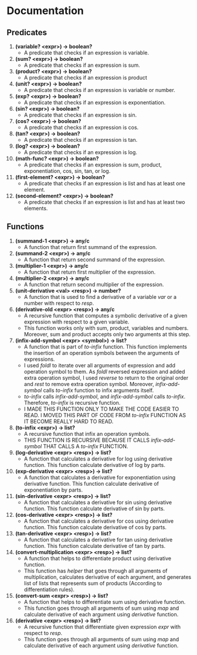 # Documentation
## Predicates
1. **(variable? \<expr\>) -> boolean?**
   - A predicate that checks if an expression is variable.
1. **(sum? \<expr\>) -> boolean?**
   - A predicate that checks if an expression is sum.
1. **(product? \<expr\>) -> boolean?**
   - A predicate that checks if an expression is product
1. **(unit? \<expr\>) -> boolean?**
   - A predicate that checks if an expression is variable or number.
1. **(exp? \<expr\>) -> boolean?**
   - A predicate that checks if an expression is exponentiation.
1. **(sin? \<expr\>) -> boolean?**
   - A predicate that checks if an expression is sin.
1. **(cos? \<expr\>) -> boolean?**
   - A predicate that checks if an expression is cos.
1. **(tan? \<expr\>) -> boolean?**
   - A predicate that checks if an expression is tan.
1. **(log? \<expr\>) -> boolean?**
   - A predicate that checks if an expression is log.
1. **(math-func? \<expr\>) -> boolean?**
   - A predicate that checks if an expression is sum, product, exponentiation, cos, sin, tan, or log.
1. **(first-element? \<expr\>) -> boolean?**
   - A predicate that checks if an expression is list and has at least one element.
1. **(second-element? \<expr\>) -> boolean?**
   - A predicate that checks if an expression is list and has at least two elements.

## Functions
1. **(summand-1 \<expr\>) -> any/c**
   - A function that return first summand of the expression.
1. **(summand-2 \<expr\>) -> any/c**
   - A function that return second summand of the expression.
1. **(multiplier-1 \<expr\>) -> any/c**
   - A function that return first multiplier of the expression.
1. **(multiplier-2 \<expr\>) -> any/c**
   - A function that return second multiplier of the expression.
1. **(unit-derivative \<val\> \<resp\>) -> number?**
   - A function that is used to find a derivative of a variable *var* or a number with respect to *resp*.
1. **(derivative-old \<expr\> \<resp\>) -> any/c**
   - A recursive function that computes a symbolic derivative of a given expression with respect to a given variable. 
   - This function works only with sum, product, variables and numbers. Moreover, sum and product accepts only two arguments at this step.
1. **(infix-add-symbol \<expr\> \<symbol\>) -> list?**
   - A function that is part of *to-infix* function. This function implements the insertion of an operation symbols between the arguments of expressions.
   - I used *foldl* to iterate over all arguments of expression and add operation symbol to them. As *foldl* reversed expression and added extra operation symbol, I used *reverse* to return to the original order and *rest* to remove extra operation symbol. Moreover, *infix-add-symbol* calls *to-infix* function to infix arguments itself.
   - *to-infix* calls *infix-add-symbol*, and *infix-add-symbol* calls *to-infix*. Therefore, *to-infix* is recursive function.
   - I MADE THIS FUNCTION ONLY TO MAKE THE CODE EASIER TO READ. I MOVED THIS PART OF CODE FROM *to-infix* FUNCTION AS IT BECOME REALLY HARD TO READ.
1. **(to-infix \<expr\>) -> list?**
   - A recursive function that infix an operation symbols.
   - THIS FUNCTION IS RECURSIVE BECAUSE IT CALLS *infix-add-symbol* THAT CALLS A *to-infix* FUNCTION.
1. **(log-derivative \<expr\> \<resp\>) -> list?**
   - A function that calculates a derivative for log using derivative function. This function calculate derivative of log by parts.
1. **(exp-derivative \<expr\> \<resp\>) -> list?**
   - A function that calculates a derivative for exponentiation using derivative function. This function calculate derivative of exponentiation by parts.
1. **(sin-derivative \<expr\> \<resp\>) -> list?**
   - A function that calculates a derivative for sin using derivative function. This function calculate derivative of sin by parts.
1. **(cos-derivative \<expr\> \<resp\>) -> list?**
   - A function that calculates a derivative for cos using derivative function. This function calculate derivative of cos by parts.
1. **(tan-derivative \<expr\> \<resp\>) -> list?**
   - A function that calculates a derivative for tan using derivative function. This function calculate derivative of tan by parts.
1. **(convert-multiplication \<expr\> \<resp\>) -> list?**
   - A function that helps to differentiate product using derivative function.
   - This function has *helper* that goes through all arguments of multiplication, calculates derivative of each argument, and generates list of lists that represents sum of products (According to differentiation rules).
1. **(convert-sum \<expr\> \<resp\>) -> list?**
   - A function that helps to differentiate sum using derivative function.
   - This function goes through all arguments of sum using *map* and calculate derivative of each argument using *derivative* function.
1. **(derivative \<expr\> \<resp\>) -> list?**
   - A recursive function that differentiate given expression *expr* with respect to *resp*.
   - This function goes through all arguments of sum using *map* and calculate derivative of each argument using *derivative* function.